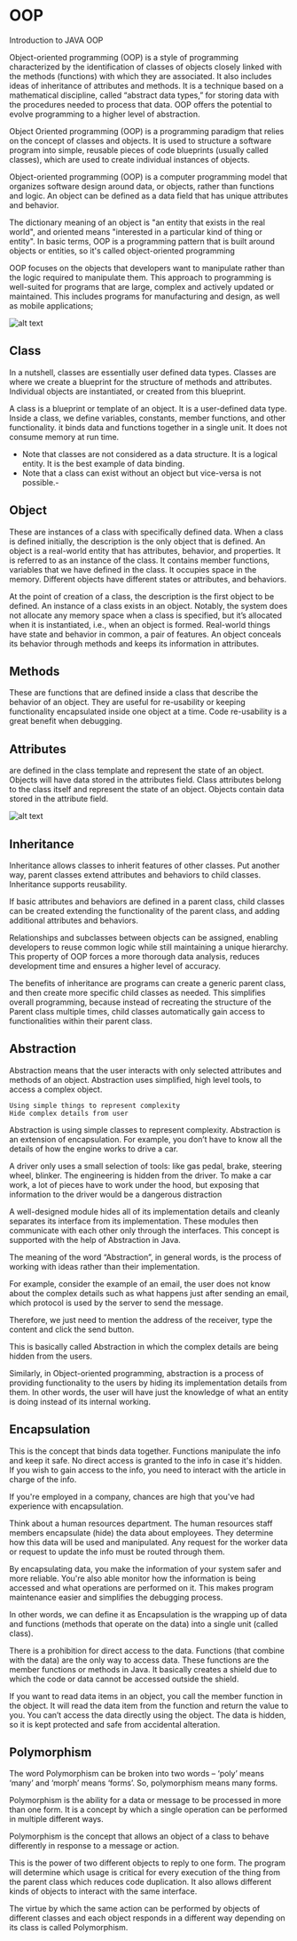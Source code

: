 # OOP
Introduction to JAVA OOP

Object-oriented programming (OOP) is a style of programming characterized by the identification of classes of objects closely linked with the methods (functions) with which they are associated. It also includes ideas of inheritance of attributes and methods. It is a technique based on a mathematical discipline, called “abstract data types,” for storing data with the procedures needed to process that data. OOP offers the potential to evolve programming to a higher level of abstraction.

Object Oriented programming (OOP) is a programming paradigm that relies on the concept of classes and objects. It is used to structure a software program into simple, reusable pieces of code blueprints (usually called classes), which are used to create individual instances of objects.

Object-oriented programming (OOP) is a computer programming model that organizes software design around data, or objects, rather than functions and logic. An object can be defined as a data field that has unique attributes and behavior.

The dictionary meaning of an object is "an entity that exists in the real world", and oriented means "interested in a particular kind of thing or entity".
In basic terms, OOP is a programming pattern that is built around objects or entities, so it's called object-oriented programming

OOP focuses on the objects that developers want to manipulate rather than the logic required to manipulate them. This approach to programming is well-suited for programs that are large, complex and actively updated or maintained. This includes programs for manufacturing and design, as well as mobile applications;

![alt text](https://www.freecodecamp.org/news/content/images/size/w1600/2022/09/OOP.png)


## Class 
In a nutshell, classes are essentially user defined data types. Classes are where we create a blueprint for the structure of methods and attributes. Individual objects are instantiated, or created from this blueprint.

A class is a blueprint or template of an object. It is a user-defined data type. Inside a class, we define variables, constants, member functions, and other functionality. it binds data and functions together in a single unit. It does not consume memory at run time.
 - Note that classes are not considered as a data structure. It is a logical entity. It is the best example of data binding. 
 - Note that a class can exist without an object but vice-versa is not possible.-


## Object

These are instances of a class with specifically defined data. When a class is defined initially, the description is the only object that is defined.
An object is a real-world entity that has attributes, behavior, and properties. It is referred to as an instance of the class. It contains member functions, variables that we have defined in the class. It occupies space in the memory. Different objects have different states or attributes, and behaviors.

At the point of creation of a class, the description is the first object to be defined. An instance of a class exists in an object. Notably, the system does not allocate any memory space when a class is specified, but it’s allocated when it is instantiated, i.e., when an object is formed. Real-world things have state and behavior in common, a pair of features. An object conceals its behavior through methods and keeps its information in attributes.

## Methods 

These are functions that are defined inside a class that describe the behavior of an object. They are useful for re-usability or keeping functionality encapsulated inside one object at a time. Code re-usability is a great benefit when debugging.


## Attributes 

are defined in the class template and represent the state of an object. Objects will have data stored in the attributes field. Class attributes belong to the class itself
 and represent the state of an object. Objects contain data stored in the attribute field.


![alt text](https://www.imaginarycloud.com/blog/content/images/2021/07/OOP_4p.png)

## Inheritance

Inheritance allows classes to inherit features of other classes. Put another way, parent classes extend attributes and behaviors to child classes. Inheritance supports reusability.

If basic attributes and behaviors are defined in a parent class, child classes can be created extending the functionality of the parent class, and adding additional attributes and behaviors.

Relationships and subclasses between objects can be assigned, enabling developers to reuse common logic while still maintaining a unique hierarchy. This property of OOP forces a more thorough data analysis, reduces development time and ensures a higher level of accuracy.

The benefits of inheritance are programs can create a generic parent class, and then create more specific child classes as needed. This simplifies overall programming, because instead of recreating the structure of the Parent class multiple times, child classes automatically gain access to functionalities within their parent class.

## Abstraction

Abstraction means that the user interacts with only selected attributes and methods of an object. Abstraction uses simplified, high level tools, to access a complex object.

    Using simple things to represent complexity
    Hide complex details from user

Abstraction is using simple classes to represent complexity. Abstraction is an extension of encapsulation. For example, you don’t have to know all the details of how the engine works to drive a car.

A driver only uses a small selection of tools: like gas pedal, brake, steering wheel, blinker. The engineering is hidden from the driver. To make a car work, a lot of pieces have to work under the hood, but exposing that information to the driver would be a dangerous distraction


A well-designed module hides all of its implementation details and cleanly separates its interface from its implementation. These modules then communicate with each other only through the interfaces. This concept is supported with the help of Abstraction in Java.

The meaning of the word “Abstraction”, in general words, is the process of working with ideas rather than their implementation.

For example, consider the example of an email, the user does not know about the complex details such as what happens just after sending an email, which protocol is used by the server to send the message.

Therefore, we just need to mention the address of the receiver, type the content and click the send button.

This is basically called Abstraction in which the complex details are being hidden from the users.

Similarly, in Object-oriented programming, abstraction is a process of providing functionality to the users by hiding its implementation details from them. In other words, the user will have just the knowledge of what an entity is doing instead of its internal working.

## Encapsulation

This is the concept that binds data together. Functions manipulate the info and keep it safe. No direct access is granted to the info in case it's hidden. If you wish to gain access to the info, you need to interact with the article in charge of the info.

If you're employed in a company, chances are high that you've had experience with encapsulation.

Think about a human resources department. The human resources staff members encapsulate (hide) the data about employees. They determine how this data will be used and manipulated. Any request for the worker data or request to update the info must be routed through them.

By encapsulating data, you make the information of your system safer and more reliable. You're also able monitor how the information is being accessed and what operations are performed on it. This makes program maintenance easier and simplifies the debugging process.

In other words, we can define it as Encapsulation is the wrapping up of data and functions (methods that operate on the data) into a single unit (called class).

There is a prohibition for direct access to the data. Functions (that combine with the data) are the only way to access data. These functions are the member functions or methods in Java. It basically creates a shield due to which the code or data cannot be accessed outside the shield.

If you want to read data items in an object, you call the member function in the object. It will read the data item from the function and return the value to you. You can’t access the data directly using the object. The data is hidden, so it is kept protected and safe from accidental alteration.


## Polymorphism

The word Polymorphism can be broken into two words – ‘poly’ means ‘many’ and ‘morph’ means ‘forms’. So, polymorphism means many forms.

Polymorphism is the ability for a data or message to be processed in more than one form. It is a concept by which a single operation can be performed in multiple different ways.

Polymorphism is the concept that allows an object of a class to behave differently in response to a message or action.

This is the power of two different objects to reply to one form. The program will determine which usage is critical for every execution of the thing from the parent class which reduces code duplication. It also allows different kinds of objects to interact with the same interface.

The virtue by which the same action can be performed by objects of different classes and each object responds in a different way depending on its class is called Polymorphism.






